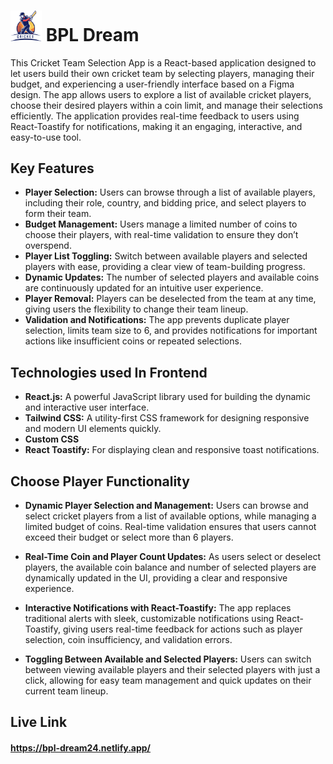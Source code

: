 # <img width="50px" src="./src/assets/image/logo.png"/> BPL Dream

This Cricket Team Selection App is a React-based application designed to let users build their own cricket team by selecting players, managing their budget, and experiencing a user-friendly interface based on a Figma design. The app allows users to explore a list of available cricket players, choose their desired players within a coin limit, and manage their selections efficiently. The application provides real-time feedback to users using React-Toastify for notifications, making it an engaging, interactive, and easy-to-use tool.

## Key Features

- **Player Selection:** Users can browse through a list of available players, including their role, country, and bidding price, and select players to form their team.
- **Budget Management:** Users manage a limited number of coins to choose their players, with real-time validation to ensure they don’t overspend.
- **Player List Toggling:** Switch between available players and selected players with ease, providing a clear view of team-building progress.
- **Dynamic Updates:** The number of selected players and available coins are continuously updated for an intuitive user experience.
- **Player Removal:** Players can be deselected from the team at any time, giving users the flexibility to change their team lineup.
- **Validation and Notifications:** The app prevents duplicate player selection, limits team size to 6, and provides notifications for important actions like insufficient coins or repeated selections.


## Technologies used In Frontend

- **React.js:** A powerful JavaScript library used for building the dynamic and interactive user interface.
- **Tailwind CSS:** A utility-first CSS framework for designing responsive and modern UI elements quickly.
- **Custom CSS**
- **React Toastify:** For displaying clean and responsive toast notifications.


## Choose Player Functionality

- **Dynamic Player Selection and Management:** Users can browse and select cricket players from a list of available options, while managing a limited budget of coins. Real-time validation ensures that users cannot exceed their budget or select more than 6 players.

- **Real-Time Coin and Player Count Updates:** As users select or deselect players, the available coin balance and number of selected players are dynamically updated in the UI, providing a clear and responsive experience.

- **Interactive Notifications with React-Toastify:** The app replaces traditional alerts with sleek, customizable notifications using React-Toastify, giving users real-time feedback for actions such as player selection, coin insufficiency, and validation errors.

- **Toggling Between Available and Selected Players:** Users can switch between viewing available players and their selected players with just a click, allowing for easy team management and quick updates on their current team lineup.



## Live Link

#### https://bpl-dream24.netlify.app/
